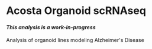 <!---
    This file is part of acosta-organoid-scRNAseq.
    Copyright (C) 2022  Emir Turkes, Diana Acosta, Hongjun Fu, Ohio
    State University Wexner Medical Center

    This program is free software: you can redistribute it and/or modify
    it under the terms of the GNU General Public License as published by
    the Free Software Foundation, either version 3 of the License, or
    (at your option) any later version.

    This program is distributed in the hope that it will be useful,
    but WITHOUT ANY WARRANTY; without even the implied warranty of
    MERCHANTABILITY or FITNESS FOR A PARTICULAR PURPOSE.  See the
    GNU General Public License for more details.

    You should have received a copy of the GNU General Public License
    along with this program.  If not, see <http://www.gnu.org/licenses/>.

    Emir Turkes can be contacted at emir.turkes@eturkes.com
-->

# Acosta Organoid scRNAseq
#### *This analysis is a work-in-progress*

Analysis of organoid lines modeling Alzheimer's Disease
